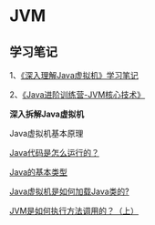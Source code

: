 # JVM

## 学习笔记

1、[《深入理解Java虚拟机》学习笔记](/notes/Java/JVM/深入理解Java虚拟机)

2、[《Java进阶训练营-JVM核心技术》](/notes/Java/进阶课程/Java进阶训练营/JVM)

**深入拆解Java虚拟机**

Java虚拟机基本原理

[Java代码是怎么运行的？](/notes/Java/JVM/深入拆解Java虚拟机/Java代码是怎么运行的？)

[Java的基本类型](/notes/Java/JVM/深入拆解Java虚拟机/Java的基本类型)

[Java虚拟机是如何加载Java类的?](/notes/Java/JVM/深入拆解Java虚拟机/Java虚拟机是如何加载Java类的)

[JVM是如何执行方法调用的？（上）](/notes/Java/JVM/深入拆解Java虚拟机/JVM是如何执行方法调用的？（上）)